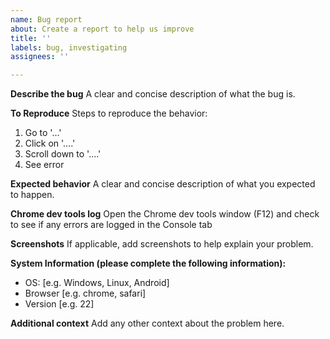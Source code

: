 ```yaml
---
name: Bug report
about: Create a report to help us improve
title: ''
labels: bug, investigating
assignees: ''

---
```


**Describe the bug**
A clear and concise description of what the bug is.

**To Reproduce**
Steps to reproduce the behavior:
1. Go to '...'
2. Click on '....'
3. Scroll down to '....'
4. See error

**Expected behavior**
A clear and concise description of what you expected to happen.

**Chrome dev tools log**
Open the Chrome dev tools window (F12) and check to see if any errors are logged in the Console tab

**Screenshots**
If applicable, add screenshots to help explain your problem.

**System Information (please complete the following information):**
 - OS: [e.g. Windows, Linux, Android]
 - Browser [e.g. chrome, safari]
 - Version [e.g. 22]

**Additional context**
Add any other context about the problem here.
